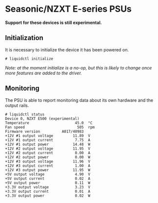 # Seasonic/NZXT E-series PSUs

**Support for these devices is still experimental.**

## Initialization

It is necessary to initialize the device it has been powered on.

```
# liquidctl initialize
```

_Note: at the moment initialize is a no-op, but this is likely to change  once more features are added to the driver._



## Monitoring

The PSU is able to report monitoring data about its own hardware and the output rails.

```
# liquidctl status
Device 0, NZXT E500 (experimental)
Temperature                     45.0  °C
Fan speed                        505  rpm
Firmware version          A017/40983
+12V #1 output voltage         11.89  V
+12V #1 output current          7.75  A
+12V #1 output power           14.48  W
+12V #2 output voltage         11.95  V
+12V #2 output current          0.00  A
+12V #2 output power            0.00  W
+12V #3 output voltage         11.96  V
+12V #3 output current          1.00  A
+12V #3 output power           11.95  W
+5V output voltage              4.90  V
+5V output current              0.02  A
+5V output power                0.11  W
+3.3V output voltage            3.23  V
+3.3V output current            0.01  A
+3.3V output power              0.02  W
```
